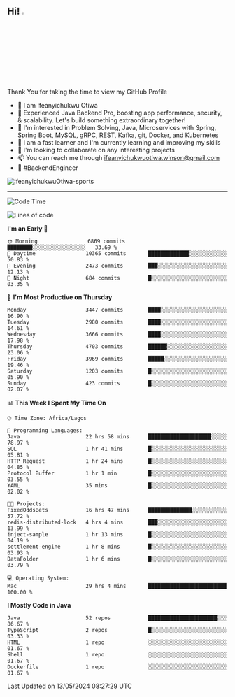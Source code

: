 <!-- BLOG-POST-LIST:START --><!-- BLOG-POST-LIST:END -->

## Hi! <img src="https://media.giphy.com/media/hvRJCLFzcasrR4ia7z/giphy.gif" width="4%"> 

Thank You for taking the time to view my GitHub Profile

- 👋 I am Ifeanyichukwu Otiwa
- 🚀 Experienced Java Backend Pro, boosting app performance, security, & scalability. Let's build something extraordinary together!
- 👀 I'm interested in Problem Solving, Java, Microservices with Spring, Spring Boot, MySQL, gRPC, REST, Kafka, git, Docker, and Kubernetes
- 🌱 I am a fast learner and I'm currently learning and improving my skills
- 💞️ I'm looking to collaborate on any interesting projects
- 📫 You can reach me through ifeanyichukwuotiwa.winson@gmail.com
- 🚀 #BackendEngineer

<p align="left" marginTop="10px"> <img src="https://komarev.com/ghpvc/?username=ifeanyichukwuOtiwa-sports&label=Profile%20views&color=0e75b6&style=for-the-badge" alt="ifeanyichukwuOtiwa-sports" /> </p>

***

<!--START_SECTION:waka-->
![Code Time](http://img.shields.io/badge/Code%20Time-2%2C505%20hrs%2046%20mins-blue)

![Lines of code](https://img.shields.io/badge/From%20Hello%20World%20I%27ve%20Written-5.4%20million%20lines%20of%20code-blue)

**I'm an Early 🐤** 

```text
🌞 Morning                6869 commits        ████████░░░░░░░░░░░░░░░░░   33.69 % 
🌆 Daytime                10365 commits       █████████████░░░░░░░░░░░░   50.83 % 
🌃 Evening                2473 commits        ███░░░░░░░░░░░░░░░░░░░░░░   12.13 % 
🌙 Night                  684 commits         █░░░░░░░░░░░░░░░░░░░░░░░░   03.35 % 
```
📅 **I'm Most Productive on Thursday** 

```text
Monday                   3447 commits        ████░░░░░░░░░░░░░░░░░░░░░   16.90 % 
Tuesday                  2980 commits        ████░░░░░░░░░░░░░░░░░░░░░   14.61 % 
Wednesday                3666 commits        ████░░░░░░░░░░░░░░░░░░░░░   17.98 % 
Thursday                 4703 commits        ██████░░░░░░░░░░░░░░░░░░░   23.06 % 
Friday                   3969 commits        █████░░░░░░░░░░░░░░░░░░░░   19.46 % 
Saturday                 1203 commits        █░░░░░░░░░░░░░░░░░░░░░░░░   05.90 % 
Sunday                   423 commits         █░░░░░░░░░░░░░░░░░░░░░░░░   02.07 % 
```


📊 **This Week I Spent My Time On** 

```text
🕑︎ Time Zone: Africa/Lagos

💬 Programming Languages: 
Java                     22 hrs 58 mins      ████████████████████░░░░░   78.97 % 
SQL                      1 hr 41 mins        █░░░░░░░░░░░░░░░░░░░░░░░░   05.81 % 
HTTP Request             1 hr 24 mins        █░░░░░░░░░░░░░░░░░░░░░░░░   04.85 % 
Protocol Buffer          1 hr 1 min          █░░░░░░░░░░░░░░░░░░░░░░░░   03.55 % 
YAML                     35 mins             █░░░░░░░░░░░░░░░░░░░░░░░░   02.02 % 

🐱‍💻 Projects: 
FixedOddsBets            16 hrs 47 mins      ██████████████░░░░░░░░░░░   57.72 % 
redis-distributed-lock   4 hrs 4 mins        ███░░░░░░░░░░░░░░░░░░░░░░   13.99 % 
inject-sample            1 hr 13 mins        █░░░░░░░░░░░░░░░░░░░░░░░░   04.19 % 
settlement-engine        1 hr 8 mins         █░░░░░░░░░░░░░░░░░░░░░░░░   03.93 % 
DataFolder               1 hr 6 mins         █░░░░░░░░░░░░░░░░░░░░░░░░   03.79 % 

💻 Operating System: 
Mac                      29 hrs 4 mins       █████████████████████████   100.00 % 
```

**I Mostly Code in Java** 

```text
Java                     52 repos            ██████████████████████░░░   86.67 % 
TypeScript               2 repos             █░░░░░░░░░░░░░░░░░░░░░░░░   03.33 % 
HTML                     1 repo              ░░░░░░░░░░░░░░░░░░░░░░░░░   01.67 % 
Shell                    1 repo              ░░░░░░░░░░░░░░░░░░░░░░░░░   01.67 % 
Dockerfile               1 repo              ░░░░░░░░░░░░░░░░░░░░░░░░░   01.67 % 
```




 Last Updated on 13/05/2024 08:27:29 UTC
<!--END_SECTION:waka-->

<!--
<p align="center">
![trophy](https://github-profile-trophy.vercel.app/?username=ifeanyichukwuOtiwa-sports&theme=onedark) (https://github.com/ryo-ma/github-profile-trophy)
</p>
-->

<!---
ifeanyi-otiwa/ifeanyi-otiwa is a ✨ special ✨ repository because its `README.md` (this file) appears on your GitHub profile.
You can click the Preview link to take a look at your changes.
--->
